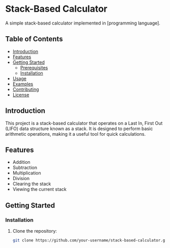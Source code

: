 # Stack-Based Calculator

A simple stack-based calculator implemented in [programming language].

## Table of Contents

- [Introduction](#introduction)
- [Features](#features)
- [Getting Started](#getting-started)
  - [Prerequisites](#prerequisites)
  - [Installation](#installation)
- [Usage](#usage)
- [Examples](#examples)
- [Contributing](#contributing)
- [License](#license)

## Introduction

This project is a stack-based calculator that operates on a Last In, First Out (LIFO) data structure known as a stack. It is designed to perform basic arithmetic operations, making it a useful tool for quick calculations.

## Features

- Addition
- Subtraction
- Multiplication
- Division
- Clearing the stack
- Viewing the current stack

## Getting Started

### Installation

1. Clone the repository:

   ```bash
   git clone https://github.com/your-username/stack-based-calculator.git
